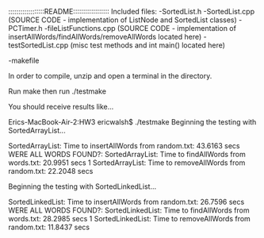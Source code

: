 ::::::::::::::::::README::::::::::::::::::
Included files:
-SortedList.h
-SortedList.cpp (SOURCE CODE - implementation of ListNode and SortedList classes)
-PCTimer.h
-fileListFunctions.cpp (SOURCE CODE - implementation of insertAllWords/findAllWords/removeAllWords located here)
-testSortedList.cpp (misc test methods and int main() located here)

-makefile


In order to compile, unzip and open a terminal in the directory.

Run make then run ./testmake

You should receive results like...



Erics-MacBook-Air-2:HW3 ericwalsh$ ./testmake
Beginning the testing with SortedArrayList...

SortedArrayList: Time to insertAllWords from random.txt: 43.6163 secs
WERE ALL WORDS FOUND?: SortedArrayList: Time to findAllWords from words.txt: 20.9951 secs
1
SortedArrayList: Time to removeAllWords from random.txt: 22.2048 secs


Beginning the testing with SortedLinkedList...

SortedLinkedList: Time to insertAllWords from random.txt: 26.7596 secs
WERE ALL WORDS FOUND?: SortedLinkedList: Time to findAllWords from words.txt: 28.2985 secs
1
SortedLinkedList: Time to removeAllWords from random.txt: 11.8437 secs